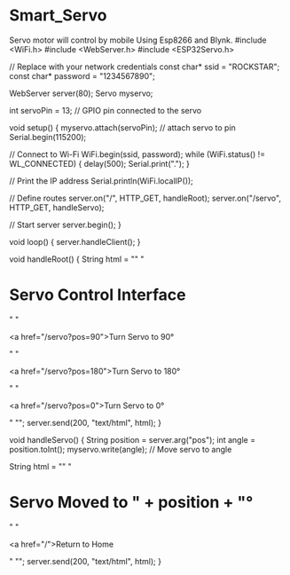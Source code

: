 # Smart_Servo
Servo motor will control by mobile Using Esp8266 and Blynk.
#include <WiFi.h>
#include <WebServer.h>
#include <ESP32Servo.h>

// Replace with your network credentials
const char* ssid = "ROCKSTAR";
const char* password = "1234567890";

WebServer server(80);
Servo myservo;

int servoPin = 13;  // GPIO pin connected to the servo

void setup() {
  myservo.attach(servoPin);  // attach servo to pin
  Serial.begin(115200);

  // Connect to Wi-Fi
  WiFi.begin(ssid, password);
  while (WiFi.status() != WL_CONNECTED) {
    delay(500);
    Serial.print(".");
  }
  
  // Print the IP address
  Serial.println(WiFi.localIP());

  // Define routes
  server.on("/", HTTP_GET, handleRoot);
  server.on("/servo", HTTP_GET, handleServo);

  // Start server
  server.begin();
}

void loop() {
  server.handleClient();
}

void handleRoot() {
  String html = "<html><head><title>Servo Control</title></head><body>"
                "<h1>Servo Control Interface</h1>"
                "<p><a href=\"/servo?pos=90\">Turn Servo to 90°</a></p>"
                "<p><a href=\"/servo?pos=180\">Turn Servo to 180°</a></p>"
                "<p><a href=\"/servo?pos=0\">Turn Servo to 0°</a></p>"
                "</body></html>";
  server.send(200, "text/html", html);
}

void handleServo() {
  String position = server.arg("pos");
  int angle = position.toInt();
  myservo.write(angle);  // Move servo to angle
  
  String html = "<html><head><title>Servo Moved</title></head><body>"
                "<h1>Servo Moved to " + position + "°</h1>"
                "<p><a href=\"/\">Return to Home</a></p>"
                "</body></html>";
  server.send(200, "text/html", html);
}
